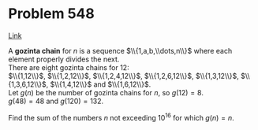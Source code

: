 # Problem 548

[Link](https://projecteuler.net/problem=548)

A **gozinta chain** for $n$ is a sequence $\\{1,a,b,\\dots,n\\}$ where each element properly divides the next.  
There are eight gozinta chains for $12$:  
$\\{1,12\\}$, $\\{1,2,12\\}$, $\\{1,2,4,12\\}$, $\\{1,2,6,12\\}$, $\\{1,3,12\\}$, $\\{1,3,6,12\\}$, $\\{1,4,12\\}$ and $\\{1,6,12\\}$.  
Let $g(n)$ be the number of gozinta chains for $n$, so $g(12)=8$.  
$g(48)=48$ and $g(120)=132$. 

Find the sum of the numbers $n$ not exceeding $10^{16}$ for which $g(n)=n$.
